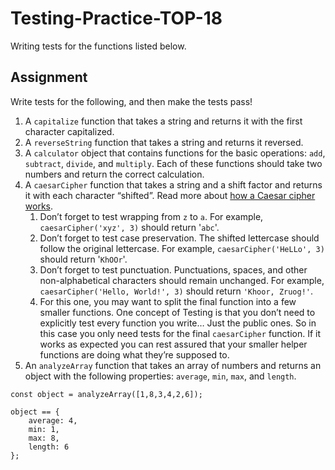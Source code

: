 # Testing-Practice-TOP-18

Writing tests for the functions listed below.

## Assignment

Write tests for the following, and then make the tests pass!

1. A `capitalize` function that takes a string and returns it with the first character capitalized.
2. A `reverseString` function that takes a string and returns it reversed.
3. A `calculator` object that contains functions for the basic operations: `add`, `subtract`, `divide`, and `multiply`. Each of these functions should take two numbers and return the correct calculation.
4. A `caesarCipher` function that takes a string and a shift factor and returns it with each character “shifted”. Read more about [how a Caesar cipher works](https://crypto.interactive-maths.com/caesar-shift-cipher.html).
    1. Don’t forget to test wrapping from `z` to `a`. For example, `caesarCipher('xyz', 3)` should return '`abc`'.
    2. Don’t forget to test case preservation. The shifted lettercase should follow the original lettercase. For example, `caesarCipher('HeLLo', 3)` should return '`KhOOr`'.
    3. Don’t forget to test punctuation. Punctuations, spaces, and other non-alphabetical characters should remain unchanged. For example, `caesarCipher('Hello, World!', 3)` should return `'Khoor, Zruog!'`.
    4. For this one, you may want to split the final function into a few smaller functions. One concept of Testing is that you don’t need to explicitly test every function you write… Just the public ones. So in this case you only need tests for the final `caesarCipher` function. If it works as expected you can rest assured that your smaller helper functions are doing what they’re supposed to.
5. An `analyzeArray` function that takes an array of numbers and returns an object with the following properties: `average`, `min`, `max`, and `length`.

```
const object = analyzeArray([1,8,3,4,2,6]);

object == {
    average: 4,
    min: 1,
    max: 8,
    length: 6
};

```